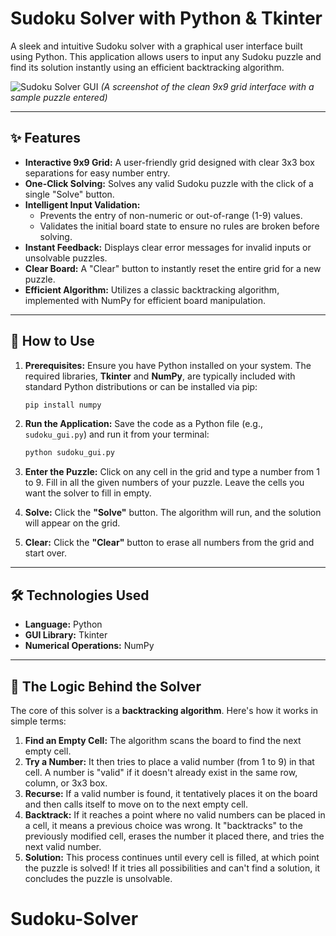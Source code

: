 #  Sudoku Solver with Python & Tkinter

A sleek and intuitive Sudoku solver with a graphical user interface built using Python. This application allows users to input any Sudoku puzzle and find its solution instantly using an efficient backtracking algorithm.

![Sudoku Solver GUI](https://placehold.co/600x400/2d3748/ffffff?text=Sudoku+Solver+GUI)
*(A screenshot of the clean 9x9 grid interface with a sample puzzle entered)*

---

## ✨ Features

* **Interactive 9x9 Grid:** A user-friendly grid designed with clear 3x3 box separations for easy number entry.
* **One-Click Solving:** Solves any valid Sudoku puzzle with the click of a single "Solve" button.
* **Intelligent Input Validation:**
    * Prevents the entry of non-numeric or out-of-range (1-9) values.
    * Validates the initial board state to ensure no rules are broken before solving.
* **Instant Feedback:** Displays clear error messages for invalid inputs or unsolvable puzzles.
* **Clear Board:** A "Clear" button to instantly reset the entire grid for a new puzzle.
* **Efficient Algorithm:** Utilizes a classic backtracking algorithm, implemented with NumPy for efficient board manipulation.

---

## 🚀 How to Use

1.  **Prerequisites:** Ensure you have Python installed on your system. The required libraries, **Tkinter** and **NumPy**, are typically included with standard Python distributions or can be installed via pip:
    ```bash
    pip install numpy
    ```

2.  **Run the Application:** Save the code as a Python file (e.g., `sudoku_gui.py`) and run it from your terminal:
    ```bash
    python sudoku_gui.py
    ```

3.  **Enter the Puzzle:** Click on any cell in the grid and type a number from 1 to 9. Fill in all the given numbers of your puzzle. Leave the cells you want the solver to fill in empty.

4.  **Solve:** Click the **"Solve"** button. The algorithm will run, and the solution will appear on the grid.

5.  **Clear:** Click the **"Clear"** button to erase all numbers from the grid and start over.

---

## 🛠️ Technologies Used

* **Language:** Python
* **GUI Library:** Tkinter
* **Numerical Operations:** NumPy

---

## 🧠 The Logic Behind the Solver

The core of this solver is a **backtracking algorithm**. Here's how it works in simple terms:

1.  **Find an Empty Cell:** The algorithm scans the board to find the next empty cell.
2.  **Try a Number:** It then tries to place a valid number (from 1 to 9) in that cell. A number is "valid" if it doesn't already exist in the same row, column, or 3x3 box.
3.  **Recurse:** If a valid number is found, it tentatively places it on the board and then calls itself to move on to the next empty cell.
4.  **Backtrack:** If it reaches a point where no valid numbers can be placed in a cell, it means a previous choice was wrong. It "backtracks" to the previously modified cell, erases the number it placed there, and tries the next valid number.
5.  **Solution:** This process continues until every cell is filled, at which point the puzzle is solved! If it tries all possibilities and can't find a solution, it concludes the puzzle is unsolvable.
# Sudoku-Solver
